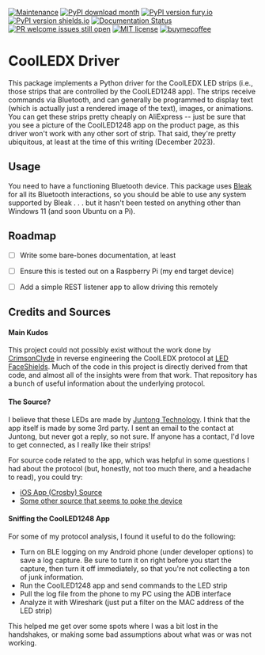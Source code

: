 
[![Maintenance](https://img.shields.io/badge/Maintained%3F-yes-green.svg)](https://github.com/UpDryTwist/coolledx-driver/graphs/commit-activity)
[![PyPI download month](https://img.shields.io/pypi/dm/coolledx-driver.svg)](https://pypi.python.org/pypi/coolledx-driver/)
[![PyPI version fury.io](https://badge.fury.io/py/coolledx-driver.svg)](https://pypi.python.org/pypi/coolledx-driver/)
[![PyPI version shields.io](https://img.shields.io/pypi/v/coolledx-driver.svg)](https://pypi.python.org/pypi/coolledx-driver/)
[![Documentation Status](https://readthedocs.org/projects/coolledx-driver/badge/?version=latest)](http://coolledx-driver.readthedocs.io/?badge=latest)
[![PR welcome issues still open](https://badgen.net/https/pr-welcome-badge.vercel.app/api/badge/UpDryTwist/coolledx-driver)](https://github.com/UpDryTwist/coolledx-driver/issues?q=archived:false+is:issue+is:open+sort:updated-desc+label%3A%22help%20wanted%22%2C%22good%20first%20issue%22)
[![MIT license](https://img.shields.io/badge/License-MIT-blue.svg)](https://lbesson.mit-license.org/)
[![buymecoffee](https://img.shields.io/badge/-buy_me_a%C2%A0coffee-gray?logo=buy-me-a-coffee)](https://www.buymeacoffee.com/updrytwist)

# CoolLEDX Driver

This package implements a Python driver for the CoolLEDX LED strips (i.e., those strips
that are controlled by the CoolLED1248 app).  The strips receive commands via Bluetooth,
and can generally be programmed to display text (which is actually just a rendered image
of the text), images, or animations.  You can get these strips pretty cheaply on AliExpress
-- just be sure that you see a picture of the CoolLED1248 app on the product page, as this
driver won't work with any other sort of strip.  That said, they're pretty ubiquitous, at
least at the time of this writing (December 2023).

## Usage

You need to have a functioning Bluetooth device.  This package uses [Bleak](https://github.com/hbldh/bleak)
for all its Bluetooth interactions, so you should be able to use any system supported
by Bleak . . . but it hasn't been tested on anything other than Windows 11 (and soon
Ubuntu on a Pi).

## Roadmap

* [ ] Write some bare-bones documentation, at least
* [ ] Ensure this is tested out on a Raspberry Pi (my end target device)
* [ ] Add a simple REST listener app to allow driving this remotely


## Credits and Sources

#### Main Kudos

This project could not possibly exist without the work done by [CrimsonClyde](https://git.team23.org/CrimsonClyde)
in reverse engineering the CoolLEDX protocol at [LED FaceShields](https://git.team23.org/CrimsonClyde/led-faceshields).  Much
of the code in this project is directly derived from that code, and almost all of the
insights were from that work.  That repository has a bunch of useful information about
the underlying protocol.

#### The Source?

I believe that these LEDs are made by [Juntong Technology](http://www.jotus-tech.com/en/).  I think that
the app itself is made by some 3rd party.  I sent an email to the contact at Juntong, but
never got a reply, so not sure.  If anyone has a contact, I'd love to get connected, as I
really like their strips!

For source code related to the app, which was helpful in some questions I had about
the protocol (but, honestly, not too much there, and a headache to read), you could try:

* [iOS App (Crosby) Source](https://gitee.com/juntong-iOS/CROSBY_Combine/blob/master/CROSBY_Combine/Classess/Tools/BluetoothManager.m)
* [Some other source that seems to poke the device](https://gitee.com/ifdef/WxBLETools/blob/master/utils/ble.js)

#### Sniffing the CoolLED1248 App

For some of my protocol analysis, I found it useful to do the following:
* Turn on BLE logging on my Android phone (under developer options) to save a log capture.
  Be sure to turn it on right before you start the capture, then turn it off immediately,
  so that you're not collecting a ton of junk information.
* Run the CoolLED1248 app and send commands to the LED strip
* Pull the log file from the phone to my PC using the ADB interface
* Analyze it with Wireshark (just put a filter on the MAC address of the LED strip)

This helped me get over some spots where I was a bit lost in the handshakes, or making
some bad assumptions about what was or was not working.
